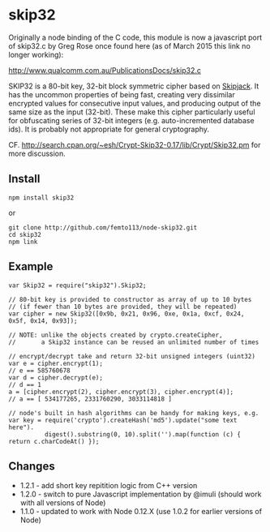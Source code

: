# skip32

Originally a node binding of the C code, this module is now a javascript port of
skip32.c by Greg Rose once found here (as of March 2015 this link no longer working):

http://www.qualcomm.com.au/PublicationsDocs/skip32.c

SKIP32 is a 80-bit key, 32-bit block symmetric cipher based on [Skipjack](http://en.wikipedia.org/wiki/Skipjack_%28cipher%29).
It has the uncommon properties of being fast, creating very dissimilar encrypted values for consecutive
input values, and producing output of the same size as the input (32-bit).  These make this cipher
particularly useful for obfuscating series of 32-bit integers (e.g. auto-incremented database ids).
It is probably not appropriate for general cryptography.

CF. http://search.cpan.org/~esh/Crypt-Skip32-0.17/lib/Crypt/Skip32.pm for more discussion.

## Install

    npm install skip32

or

    git clone http://github.com/femto113/node-skip32.git
    cd skip32
    npm link

## Example

    var Skip32 = require("skip32").Skip32;

    // 80-bit key is provided to constructor as array of up to 10 bytes
    // (if fewer than 10 bytes are provided, they will be repeated)
    var cipher = new Skip32([0x9b, 0x21, 0x96, 0xe, 0x1a, 0xcf, 0x24, 0x5f, 0x14, 0x93]);

    // NOTE: unlike the objects created by crypto.createCipher,
    //       a Skip32 instance can be reused an unlimited number of times

    // encrypt/decrypt take and return 32-bit unsigned integers (uint32)
    var e = cipher.encrypt(1);
    // e == 585760678
    var d = cipher.decrypt(e);
    // d == 1
    a = [cipher.encrypt(2), cipher.encrypt(3), cipher.encrypt(4)];
    // a == [ 534177265, 2331760290, 3033114818 ]

    // node's built in hash algorithms can be handy for making keys, e.g.
    var key = require('crypto').createHash('md5').update("some text here").
              digest().substring(0, 10).split('').map(function (c) { return c.charCodeAt() });


## Changes

* 1.2.1 - add short key repitition logic from C++ version
* 1.2.0 - switch to pure Javascript implementation by @imuli (should work with all versions of Node)
* 1.1.0 - updated to work with Node 0.12.X (use 1.0.2 for earlier versions of Node)
